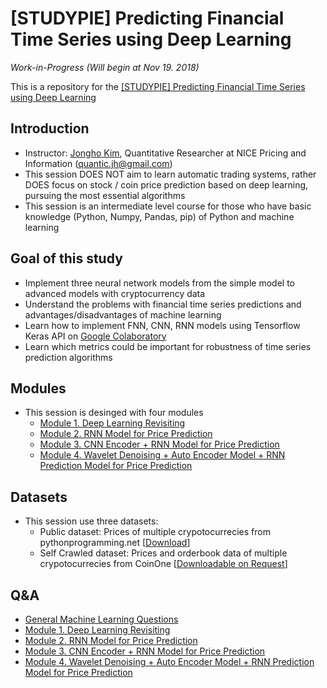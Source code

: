 # [STUDYPIE] Predicting Financial Time Series using Deep Learning

*Work-in-Progress (Will begin at Nov 19. 2018)*

This is a repository for the [[STUDYPIE] Predicting Financial Time Series using Deep Learning](https://studypie.co/course/machine-learning/price_predict/)

## Introduction
- Instructor: [Jongho Kim](https://jonghkim.github.io/), Quantitative Researcher at NICE Pricing and Information (quantic.jh@gmail.com)
- This session DOES NOT aim to learn automatic trading systems, rather DOES focus on stock / coin price prediction based on deep learning, pursuing the most essential algorithms
- This session is an intermediate level course for those who have basic knowledge (Python, Numpy, Pandas, pip) of Python and machine learning

## Goal of this study
- Implement three neural network models from the simple model to advanced models with cryptocurrency data
- Understand the problems with financial time series predictions and advantages/disadvantages of machine learning 
- Learn how to implement FNN, CNN, RNN models using Tensorflow Keras API on [Google Colaboratory](https://colab.research.google.com/) 
- Learn which metrics could be important for robustness of time series prediction algorithms 

## Modules
- This session is desinged with four modules
    - [Module 1. Deep Learning Revisiting](https://github.com/jonghkim/financial-time-series-prediction/tree/master/Module1)
    - [Module 2. RNN Model for Price Prediction](https://github.com/jonghkim/financial-time-series-prediction/tree/master/Module2)
    - [Module 3. CNN Encoder + RNN Model for Price Prediction](https://github.com/jonghkim/financial-time-series-prediction/tree/master/Module3)
    - [Module 4. Wavelet Denoising + Auto Encoder Model + RNN Prediction Model for Price Prediction](https://github.com/jonghkim/financial-time-series-prediction/tree/master/Module4)

## Datasets
- This session use three datasets:
    - Public dataset: Prices of multiple crypotocurrecies from pythonprogramming.net [[Download](https://drive.google.com/open?id=1thjGhgnAm5k1zuSiWhGmlUJzBXM3IECi)]
    - Self Crawled dataset: Prices and orderbook data of multiple crypotocurrecies from CoinOne [[Downloadable on Request](mailto:quantic.jh@gmail.com?subject=[GitHub]%20CoinOne%20Data%20Requests)] 

## Q&A
- [General Machine Learning Questions](Q&A/General_Question.md)
- [Module 1. Deep Learning Revisiting](Q&A/Module1.md)
- [Module 2. RNN Model for Price Prediction](Q&A/Module2.md)
- [Module 3. CNN Encoder  + RNN Model for Price Prediction](Q&A/Module3.md)
- [Module 4. Wavelet Denoising + Auto Encoder Model + RNN Prediction Model for Price Prediction](Q&A/Module4.md)
